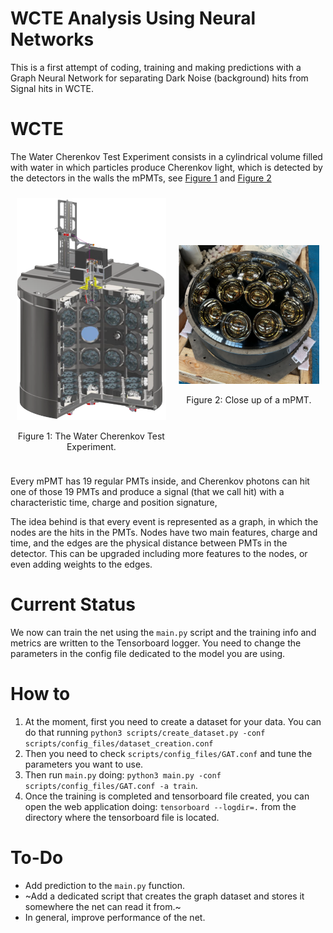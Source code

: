 # WCTE Analysis Using Neural Networks

This is a first attempt of coding, training and making predictions with a Graph Neural Network for separating Dark Noise (background) hits from Signal hits in WCTE. 

# WCTE
The Water Cherenkov Test Experiment consists in a cylindrical volume filled with water in which particles produce Cherenkov light, which is detected by the detectors in the walls the mPMTs, see [Figure 1](#fig1) and [Figure 2](#fig2)

<div style="display: flex; justify-content: center; align-items: center;">
  <div style="text-align: center; margin: 10px;">
    <a id="fig1"></a>
    <img src="imgs/wcte.png" alt="The Water Cherenkov Test Experiment" width="300"/>
    <p>Figure 1: The Water Cherenkov Test Experiment.</p>
  </div>
  <div style="text-align: center; margin: 10px;">
    <a id="fig2"></a>
    <img src="imgs/mpmt.png" alt="Close up of a mPMT." width="300"/>
    <p>Figure 2: Close up of a mPMT.</p>
  </div>
</div>

Every mPMT has 19 regular PMTs inside, and Cherenkov photons can hit one of those 19 PMTs and produce a signal (that we call hit) with a characteristic time, charge and position signature, 

The idea behind is that every event is represented as a graph, in which the nodes are the hits in the PMTs. Nodes have two main features, charge and time, and the edges are the physical distance between PMTs in the detector. This can be upgraded including more features to the nodes, or even adding weights to the edges.

# Current Status
We now can train the net using the `main.py` script and the training info and metrics are written to the Tensorboard logger. You need to change the parameters in the config file dedicated to the model you are using.

# How to
1. At the moment, first you need to create a dataset for your data. You can do that running `python3 scripts/create_dataset.py -conf scripts/config_files/dataset_creation.conf` 
2. Then you need to check `scripts/config_files/GAT.conf` and tune the parameters you want to use.
3. Then run `main.py` doing: `python3 main.py -conf scripts/config_files/GAT.conf -a train`.
4. Once the training is completed and tensorboard file created, you can open the web application doing: `tensorboard --logdir=.` from the directory where the tensorboard file is located.

# To-Do
- Add prediction to the `main.py` function.
- ~Add a dedicated script that creates the graph dataset and stores it somewhere the net can read it from.~
- In general, improve performance of the net.
